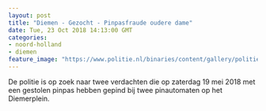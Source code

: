 ```yaml
---
layout: post
title: "Diemen - Gezocht - Pinpasfraude oudere dame"
date: Tue, 23 Oct 2018 14:13:00 GMT
categories: 
- noord-holland 
- diemen 
feature_image: "https://www.politie.nl/binaries/content/gallery/politie/gezocht/verdachten/2018/mei/05-am/2018100647-pinpasfraude-diemerplein/nelson-2.jpg"
---
```


De politie is op zoek naar twee verdachten die op zaterdag 19 mei 2018 met een gestolen pinpas hebben gepind bij twee pinautomaten op het Diemerplein.
